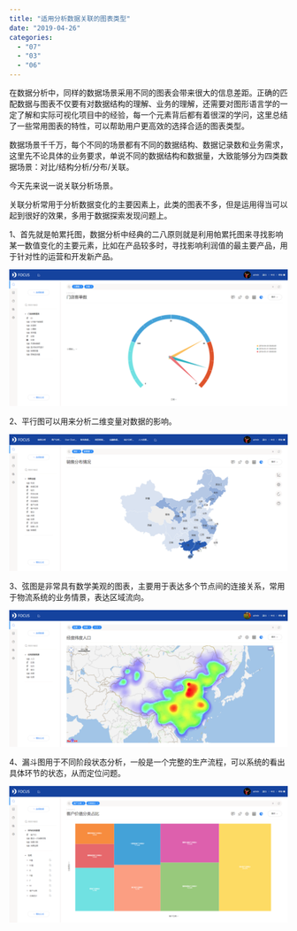 ```yaml
---
title: "适用分析数据关联的图表类型"
date: "2019-04-26"
categories: 
  - "07"
  - "03"
  - "06"
---
```


在数据分析中，同样的数据场景采用不同的图表会带来很大的信息差距。正确的匹配数据与图表不仅要有对数据结构的理解、业务的理解，还需要对图形语言学的一定了解和实际可视化项目中的经验，每一个元素背后都有着很深的学问，这里总结了一些常用图表的特性，可以帮助用户更高效的选择合适的图表类型。

数据场景千千万，每个不同的场景都有不同的数据结构、数据记录数和业务需求，这里先不论具体的业务要求，单说不同的数据结构和数据量，大致能够分为四类数据场景：对比/结构分析/分布/关联。

今天先来说一说关联分析场景。

关联分析常用于分析数据变化的主要因素上，此类的图表不多，但是运用得当可以起到很好的效果，多用于数据探索发现问题上。

1、首先就是帕累托图，数据分析中经典的二八原则就是利用帕累托图来寻找影响某一数值变化的主要元素，比如在产品较多时，寻找影响利润值的最主要产品，用于针对性的运营和开发新产品。

![](images/word-image-363.png)

2、平行图可以用来分析二维变量对数据的影响。

![](images/word-image-364.png)

3、弦图是非常具有数学美观的图表，主要用于表达多个节点间的连接关系，常用于物流系统的业务情景，表达区域流向。

![](images/word-image-365.png)

4、漏斗图用于不同阶段状态分析，一般是一个完整的生产流程，可以系统的看出具体环节的状态，从而定位问题。

![](images/word-image-366.png)
